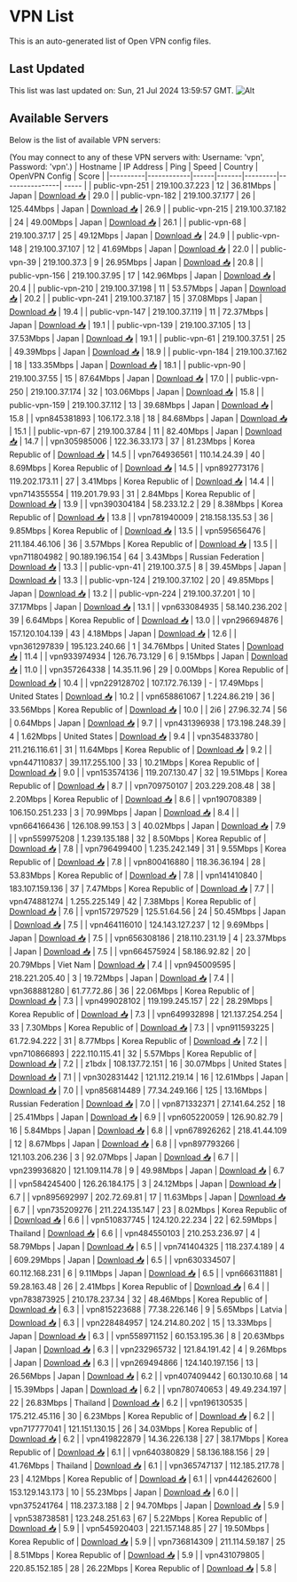# VPN List

This is an auto-generated list of Open VPN config files.

## Last Updated

This list was last updated on: Sun, 21 Jul 2024 13:59:57 GMT.
![Alt](https://repobeats.axiom.co/api/embed/186b98318ef1479477931607c1ad7d823f12451f.svg "Repobeats analytics image")

## Available Servers

Below is the list of available VPN servers:

(You may connect to any of these VPN servers with: Username: 'vpn', Password: 'vpn'.)
| Hostname | IP Address | Ping | Speed | Country | OpenVPN Config | Score |
|----------|------------|------|-------|---------|----------------| ----- |
| public-vpn-251 | 219.100.37.223 | 12 | 36.81Mbps | Japan | [Download 📥](./configs/server_0_JP.ovpn) | 29.0 |
| public-vpn-182 | 219.100.37.177 | 26 | 125.44Mbps | Japan | [Download 📥](./configs/server_1_JP.ovpn) | 26.9 |
| public-vpn-215 | 219.100.37.182 | 24 | 49.00Mbps | Japan | [Download 📥](./configs/server_2_JP.ovpn) | 26.1 |
| public-vpn-68 | 219.100.37.17 | 25 | 49.12Mbps | Japan | [Download 📥](./configs/server_3_JP.ovpn) | 24.9 |
| public-vpn-148 | 219.100.37.107 | 12 | 41.69Mbps | Japan | [Download 📥](./configs/server_4_JP.ovpn) | 22.0 |
| public-vpn-39 | 219.100.37.3 | 9 | 26.95Mbps | Japan | [Download 📥](./configs/server_5_JP.ovpn) | 20.8 |
| public-vpn-156 | 219.100.37.95 | 17 | 142.96Mbps | Japan | [Download 📥](./configs/server_6_JP.ovpn) | 20.4 |
| public-vpn-210 | 219.100.37.198 | 11 | 53.57Mbps | Japan | [Download 📥](./configs/server_7_JP.ovpn) | 20.2 |
| public-vpn-241 | 219.100.37.187 | 15 | 37.08Mbps | Japan | [Download 📥](./configs/server_8_JP.ovpn) | 19.4 |
| public-vpn-147 | 219.100.37.119 | 11 | 72.37Mbps | Japan | [Download 📥](./configs/server_9_JP.ovpn) | 19.1 |
| public-vpn-139 | 219.100.37.105 | 13 | 37.53Mbps | Japan | [Download 📥](./configs/server_10_JP.ovpn) | 19.1 |
| public-vpn-61 | 219.100.37.51 | 25 | 49.39Mbps | Japan | [Download 📥](./configs/server_11_JP.ovpn) | 18.9 |
| public-vpn-184 | 219.100.37.162 | 18 | 133.35Mbps | Japan | [Download 📥](./configs/server_12_JP.ovpn) | 18.1 |
| public-vpn-90 | 219.100.37.55 | 15 | 87.64Mbps | Japan | [Download 📥](./configs/server_13_JP.ovpn) | 17.0 |
| public-vpn-250 | 219.100.37.174 | 32 | 103.06Mbps | Japan | [Download 📥](./configs/server_14_JP.ovpn) | 15.8 |
| public-vpn-159 | 219.100.37.112 | 13 | 39.68Mbps | Japan | [Download 📥](./configs/server_15_JP.ovpn) | 15.8 |
| vpn845381893 | 106.172.3.18 | 18 | 84.68Mbps | Japan | [Download 📥](./configs/server_16_JP.ovpn) | 15.1 |
| public-vpn-67 | 219.100.37.84 | 11 | 82.40Mbps | Japan | [Download 📥](./configs/server_17_JP.ovpn) | 14.7 |
| vpn305985006 | 122.36.33.173 | 37 | 81.23Mbps | Korea Republic of | [Download 📥](./configs/server_18_KR.ovpn) | 14.5 |
| vpn764936561 | 110.14.24.39 | 40 | 8.69Mbps | Korea Republic of | [Download 📥](./configs/server_19_KR.ovpn) | 14.5 |
| vpn892773176 | 119.202.173.11 | 27 | 3.41Mbps | Korea Republic of | [Download 📥](./configs/server_20_KR.ovpn) | 14.4 |
| vpn714355554 | 119.201.79.93 | 31 | 2.84Mbps | Korea Republic of | [Download 📥](./configs/server_21_KR.ovpn) | 13.9 |
| vpn390304184 | 58.233.12.2 | 29 | 8.38Mbps | Korea Republic of | [Download 📥](./configs/server_22_KR.ovpn) | 13.8 |
| vpn781940009 | 218.158.135.53 | 36 | 9.85Mbps | Korea Republic of | [Download 📥](./configs/server_23_KR.ovpn) | 13.5 |
| vpn595656476 | 211.184.46.106 | 36 | 3.57Mbps | Korea Republic of | [Download 📥](./configs/server_24_KR.ovpn) | 13.5 |
| vpn711804982 | 90.189.196.154 | 64 | 3.43Mbps | Russian Federation | [Download 📥](./configs/server_25_RU.ovpn) | 13.3 |
| public-vpn-41 | 219.100.37.5 | 8 | 39.45Mbps | Japan | [Download 📥](./configs/server_26_JP.ovpn) | 13.3 |
| public-vpn-124 | 219.100.37.102 | 20 | 49.85Mbps | Japan | [Download 📥](./configs/server_27_JP.ovpn) | 13.2 |
| public-vpn-224 | 219.100.37.201 | 10 | 37.17Mbps | Japan | [Download 📥](./configs/server_28_JP.ovpn) | 13.1 |
| vpn633084935 | 58.140.236.202 | 39 | 6.64Mbps | Korea Republic of | [Download 📥](./configs/server_29_KR.ovpn) | 13.0 |
| vpn296694876 | 157.120.104.139 | 43 | 4.18Mbps | Japan | [Download 📥](./configs/server_30_JP.ovpn) | 12.6 |
| vpn361297839 | 195.123.240.66 | 1 | 34.76Mbps | United States | [Download 📥](./configs/server_31_US.ovpn) | 11.4 |
| vpn933974934 | 126.76.73.129 | 6 | 9.15Mbps | Japan | [Download 📥](./configs/server_32_JP.ovpn) | 11.0 |
| vpn357264338 | 14.35.11.96 | 29 | 0.00Mbps | Korea Republic of | [Download 📥](./configs/server_33_KR.ovpn) | 10.4 |
| vpn229128702 | 107.172.76.139 | - | 17.49Mbps | United States | [Download 📥](./configs/server_34_US.ovpn) | 10.2 |
| vpn658861067 | 1.224.86.219 | 36 | 33.56Mbps | Korea Republic of | [Download 📥](./configs/server_35_KR.ovpn) | 10.0 |
| 2i6 | 27.96.32.74 | 56 | 0.64Mbps | Japan | [Download 📥](./configs/server_36_JP.ovpn) | 9.7 |
| vpn431396938 | 173.198.248.39 | 4 | 1.62Mbps | United States | [Download 📥](./configs/server_37_US.ovpn) | 9.4 |
| vpn354833780 | 211.216.116.61 | 31 | 11.64Mbps | Korea Republic of | [Download 📥](./configs/server_38_KR.ovpn) | 9.2 |
| vpn447110837 | 39.117.255.100 | 33 | 10.21Mbps | Korea Republic of | [Download 📥](./configs/server_39_KR.ovpn) | 9.0 |
| vpn153574136 | 119.207.130.47 | 32 | 19.51Mbps | Korea Republic of | [Download 📥](./configs/server_40_KR.ovpn) | 8.7 |
| vpn709750107 | 203.229.208.48 | 38 | 2.20Mbps | Korea Republic of | [Download 📥](./configs/server_41_KR.ovpn) | 8.6 |
| vpn190708389 | 106.150.251.233 | 3 | 70.99Mbps | Japan | [Download 📥](./configs/server_42_JP.ovpn) | 8.4 |
| vpn664166436 | 126.108.99.153 | 3 | 40.02Mbps | Japan | [Download 📥](./configs/server_43_JP.ovpn) | 7.9 |
| vpn559975208 | 1.239.135.188 | 32 | 8.50Mbps | Korea Republic of | [Download 📥](./configs/server_44_KR.ovpn) | 7.8 |
| vpn796499400 | 1.235.242.149 | 31 | 9.55Mbps | Korea Republic of | [Download 📥](./configs/server_45_KR.ovpn) | 7.8 |
| vpn800416880 | 118.36.36.194 | 28 | 53.83Mbps | Korea Republic of | [Download 📥](./configs/server_46_KR.ovpn) | 7.8 |
| vpn141410840 | 183.107.159.136 | 37 | 7.47Mbps | Korea Republic of | [Download 📥](./configs/server_47_KR.ovpn) | 7.7 |
| vpn474881274 | 1.255.225.149 | 42 | 7.38Mbps | Korea Republic of | [Download 📥](./configs/server_48_KR.ovpn) | 7.6 |
| vpn157297529 | 125.51.64.56 | 24 | 50.45Mbps | Japan | [Download 📥](./configs/server_49_JP.ovpn) | 7.5 |
| vpn464116010 | 124.143.127.237 | 12 | 9.69Mbps | Japan | [Download 📥](./configs/server_50_JP.ovpn) | 7.5 |
| vpn656308186 | 218.110.231.19 | 4 | 23.37Mbps | Japan | [Download 📥](./configs/server_51_JP.ovpn) | 7.5 |
| vpn664575924 | 58.186.92.82 | 20 | 20.79Mbps | Viet Nam | [Download 📥](./configs/server_52_VN.ovpn) | 7.4 |
| vpn945009595 | 218.221.205.40 | 3 | 19.72Mbps | Japan | [Download 📥](./configs/server_53_JP.ovpn) | 7.4 |
| vpn368881280 | 61.77.72.86 | 36 | 22.06Mbps | Korea Republic of | [Download 📥](./configs/server_54_KR.ovpn) | 7.3 |
| vpn499028102 | 119.199.245.157 | 22 | 28.29Mbps | Korea Republic of | [Download 📥](./configs/server_55_KR.ovpn) | 7.3 |
| vpn649932898 | 121.137.254.254 | 33 | 7.30Mbps | Korea Republic of | [Download 📥](./configs/server_56_KR.ovpn) | 7.3 |
| vpn911593225 | 61.72.94.222 | 31 | 8.77Mbps | Korea Republic of | [Download 📥](./configs/server_57_KR.ovpn) | 7.2 |
| vpn710866893 | 222.110.115.41 | 32 | 5.57Mbps | Korea Republic of | [Download 📥](./configs/server_58_KR.ovpn) | 7.2 |
| z1bdx | 108.137.72.151 | 16 | 30.07Mbps | United States | [Download 📥](./configs/server_59_US.ovpn) | 7.1 |
| vpn302831442 | 121.112.219.14 | 16 | 12.61Mbps | Japan | [Download 📥](./configs/server_60_JP.ovpn) | 7.0 |
| vpn856814489 | 77.34.249.166 | 125 | 13.16Mbps | Russian Federation | [Download 📥](./configs/server_61_RU.ovpn) | 7.0 |
| vpn871332371 | 27.141.64.252 | 18 | 25.41Mbps | Japan | [Download 📥](./configs/server_62_JP.ovpn) | 6.9 |
| vpn605220059 | 126.90.82.79 | 16 | 5.84Mbps | Japan | [Download 📥](./configs/server_63_JP.ovpn) | 6.8 |
| vpn678926262 | 218.41.44.109 | 12 | 8.67Mbps | Japan | [Download 📥](./configs/server_64_JP.ovpn) | 6.8 |
| vpn897793266 | 121.103.206.236 | 3 | 92.07Mbps | Japan | [Download 📥](./configs/server_65_JP.ovpn) | 6.7 |
| vpn239936820 | 121.109.114.78 | 9 | 49.98Mbps | Japan | [Download 📥](./configs/server_66_JP.ovpn) | 6.7 |
| vpn584245400 | 126.26.184.175 | 3 | 24.12Mbps | Japan | [Download 📥](./configs/server_67_JP.ovpn) | 6.7 |
| vpn895692997 | 202.72.69.81 | 17 | 11.63Mbps | Japan | [Download 📥](./configs/server_68_JP.ovpn) | 6.7 |
| vpn735209276 | 211.224.135.147 | 23 | 8.02Mbps | Korea Republic of | [Download 📥](./configs/server_69_KR.ovpn) | 6.6 |
| vpn510837745 | 124.120.22.234 | 22 | 62.59Mbps | Thailand | [Download 📥](./configs/server_70_TH.ovpn) | 6.6 |
| vpn484550103 | 210.253.236.97 | 4 | 58.79Mbps | Japan | [Download 📥](./configs/server_71_JP.ovpn) | 6.5 |
| vpn741404325 | 118.237.4.189 | 4 | 609.29Mbps | Japan | [Download 📥](./configs/server_72_JP.ovpn) | 6.5 |
| vpn630334507 | 60.112.168.231 | 6 | 9.11Mbps | Japan | [Download 📥](./configs/server_73_JP.ovpn) | 6.5 |
| vpn666311881 | 59.28.163.48 | 26 | 2.41Mbps | Korea Republic of | [Download 📥](./configs/server_74_KR.ovpn) | 6.4 |
| vpn783873925 | 210.178.237.34 | 32 | 48.46Mbps | Korea Republic of | [Download 📥](./configs/server_75_KR.ovpn) | 6.3 |
| vpn815223688 | 77.38.226.146 | 9 | 5.65Mbps | Latvia | [Download 📥](./configs/server_76_LV.ovpn) | 6.3 |
| vpn228484957 | 124.214.80.202 | 15 | 13.33Mbps | Japan | [Download 📥](./configs/server_77_JP.ovpn) | 6.3 |
| vpn558971152 | 60.153.195.36 | 8 | 20.63Mbps | Japan | [Download 📥](./configs/server_78_JP.ovpn) | 6.3 |
| vpn232965732 | 121.84.191.42 | 4 | 9.26Mbps | Japan | [Download 📥](./configs/server_79_JP.ovpn) | 6.3 |
| vpn269494866 | 124.140.197.156 | 13 | 26.56Mbps | Japan | [Download 📥](./configs/server_80_JP.ovpn) | 6.2 |
| vpn407409442 | 60.130.10.68 | 14 | 15.39Mbps | Japan | [Download 📥](./configs/server_81_JP.ovpn) | 6.2 |
| vpn780740653 | 49.49.234.197 | 22 | 26.83Mbps | Thailand | [Download 📥](./configs/server_82_TH.ovpn) | 6.2 |
| vpn196130535 | 175.212.45.116 | 30 | 6.23Mbps | Korea Republic of | [Download 📥](./configs/server_83_KR.ovpn) | 6.2 |
| vpn717777041 | 121.151.130.15 | 26 | 34.03Mbps | Korea Republic of | [Download 📥](./configs/server_84_KR.ovpn) | 6.2 |
| vpn419822879 | 14.36.226.138 | 27 | 38.17Mbps | Korea Republic of | [Download 📥](./configs/server_85_KR.ovpn) | 6.1 |
| vpn640380829 | 58.136.188.156 | 29 | 41.76Mbps | Thailand | [Download 📥](./configs/server_86_TH.ovpn) | 6.1 |
| vpn365747137 | 112.185.217.78 | 23 | 4.12Mbps | Korea Republic of | [Download 📥](./configs/server_87_KR.ovpn) | 6.1 |
| vpn444262600 | 153.129.143.173 | 10 | 55.23Mbps | Japan | [Download 📥](./configs/server_88_JP.ovpn) | 6.0 |
| vpn375241764 | 118.237.3.188 | 2 | 94.70Mbps | Japan | [Download 📥](./configs/server_89_JP.ovpn) | 5.9 |
| vpn538738581 | 123.248.251.63 | 67 | 5.22Mbps | Korea Republic of | [Download 📥](./configs/server_90_KR.ovpn) | 5.9 |
| vpn545920403 | 221.157.148.85 | 27 | 19.50Mbps | Korea Republic of | [Download 📥](./configs/server_91_KR.ovpn) | 5.9 |
| vpn736814309 | 211.114.59.187 | 25 | 8.51Mbps | Korea Republic of | [Download 📥](./configs/server_92_KR.ovpn) | 5.9 |
| vpn431079805 | 220.85.152.185 | 28 | 26.22Mbps | Korea Republic of | [Download 📥](./configs/server_93_KR.ovpn) | 5.8 |
